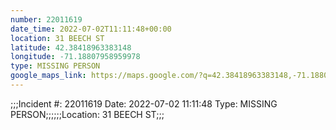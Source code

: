 ```yaml
---
number: 22011619
date_time: 2022-07-02T11:11:48+00:00
location: 31 BEECH ST
latitude: 42.38418963383148
longitude: -71.18807958959978
type: MISSING PERSON
google_maps_link: https://maps.google.com/?q=42.38418963383148,-71.18807958959978
---
```


;;;Incident #: 22011619   Date: 2022-07-02 11:11:48   Type: MISSING PERSON;;;;;;Location: 31 BEECH ST;;;
